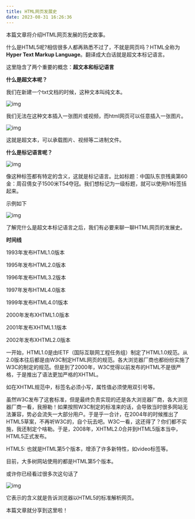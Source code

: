 ```yaml
---
title: HTML网页发展史
date: 2023-08-31 16:26:36
---
```


本篇文章将介绍HTML网页发展的历史故事。



什么是HTML5呢?相信很多人都再熟悉不过了，不就是网页吗？HTML全称为**Hyper Text Markup Language**。翻译成大白话就是超文本标记语言。



这里隐含了两个重要的概念：**超文本和标记语言**



**什么是超文本呢？**



我们在新建一个txt文档的时候，这种文本叫纯文本。



![img](https://gitee.com/gmbjzg/xybc_gzh/raw/master/2021-9-2/1630578439251-image.png)



我们无法在这种文本插入一张图片或视频，而html网页可以任意插入一张图片。



![img](https://gitee.com/gmbjzg/xybc_gzh/raw/master/2021-9-2/1630578636609-image.png)



这就是超文本，可以承载图片、视频等二进制文件。



**什么是标记语言呢？**



![img](https://gitee.com/gmbjzg/xybc_gzh/raw/master/2021-9-2/1630578871490-image.png)



像这种标签都有特定的含义，这就是标记语言。比如标题：中国队东京残奥第60金：周召倩女子1500米T54夺冠。我们想标记为一级标题，就可以使用h1标签括起来。



示例如下



![img](https://gitee.com/gmbjzg/xybc_gzh/raw/master/2021-9-2/1630579080404-image.png)



了解完什么是超文本标记语言之后，我们有必要来聊一聊HTML网页的发展史。



**时间线**



1993年发布HTML1.0版本



1995年发布HTML2.0版本



1996年发布HTML3.2版本



1997年发布HTML4.0版本



1999年发布HTML4.01版本



2000年发布XHTML1.0版本



2001年发布XHTML1.1版本



2002年发布XHTML2.0版本



一开始，HTML1.0是由IETF（国际互联网工程任务组）制定了HTML1.0规范。从2.0版本往后都是由W3C制定HTML网页的规范。各大浏览器厂商也都纷纷实施了W3C的制定的规范。但是到了2000年，W3C觉得以前发布的HTML不是很严格，于是推出了语法更加严格的XHTML。



如在XHTML规范中，标签名必须小写，属性值必须使用双引号等。



虽然W3C发布了这套标准，但是最终负责实现的还是各大浏览器厂商，各大浏览器厂商一看，我擦勒！如果按照W3C制定的标准来的话，会导致当时很多网站无法兼容，势必会流失一大部分用户。于是乎一合计，在2004年的时候推出了HTML5草案，不再听W3C的，自个玩去吧。W3C一看，这还得了？你们都不实施，我还制定个啥勒。于是，2008年，XHTML2.0合并到HTML5版本当中，HTML5正式发布。



HTML5: 也就是HTML第5个版本，增添了许多新特性，如video标签等。



目前，大多树网站使用的都是HTML第5个版本。



或许你已经看过很多次这句话了



![img](https://gitee.com/gmbjzg/xybc_gzh/raw/master/2021-9-2/1630581143756-image.png)



它表示的含义就是告诉浏览器以HTML5的标准解析网页。



本篇文章就分享到这里啦！
